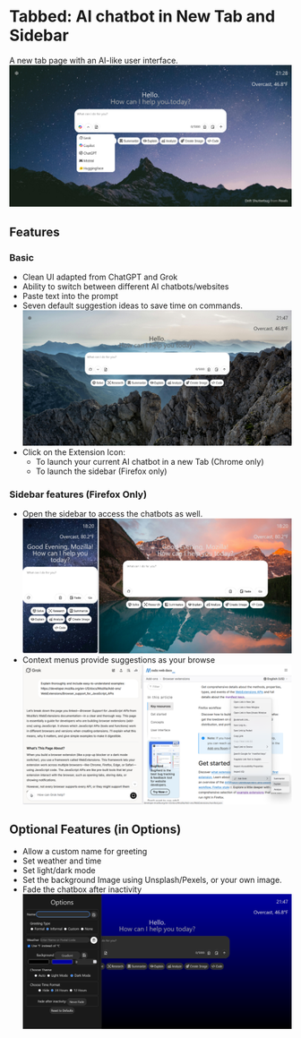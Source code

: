 # Tabbed: AI chatbot in New Tab and Sidebar

A new tab page with an AI-like user interface.
![Sample 1](./samples/Sample_1.png)

## Features

### Basic

- Clean UI adapted from ChatGPT and Grok
- Ability to switch between different AI chatbots/websites
- Paste text into the prompt
- Seven default suggestion ideas to save time on commands.
  ![Sample 3](./samples/Sample_3.png)
- Click on the Extension Icon:
  - To launch your current AI chatbot in a new Tab (Chrome only)
  - To launch the sidebar (Firefox only)

### Sidebar features (Firefox Only)

- Open the sidebar to access the chatbots as well.
  ![Sample 4](./samples/Sample_4.png)
- Context menus provide suggestions as your browse
  ![Sample 5](./samples/Sample_5.png)

## Optional Features (in Options)

- Allow a custom name for greeting
- Set weather and time
- Set light/dark mode
- Set the background Image using Unsplash/Pexels, or your own image.
- Fade the chatbox after inactivity
  ![Sample 1](./samples/Sample_2.png)
